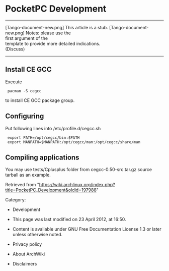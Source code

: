PocketPC Development
====================

  ------------------------ ------------------------ ------------------------
  [Tango-document-new.png] This article is a stub.  [Tango-document-new.png]
                           Notes: please use the    
                           first argument of the    
                           template to provide more 
                           detailed indications.    
                           (Discuss)                
  ------------------------ ------------------------ ------------------------

Install CE GCC
--------------

Execute

     pacman -S cegcc

to install CE GCC package group.

Configuring
-----------

Put following lines into /etc/profile.d/cegcc.sh

     export PATH=/opt/cegcc/bin:$PATH
     export MANPATH=$MANPATH:/opt/cegcc/man:/opt/cegcc/share/man

Compiling applications
----------------------

You may use tests/Cplusplus folder from cegcc-0.50-src.tar.gz source
tarball as an example.

Retrieved from
"https://wiki.archlinux.org/index.php?title=PocketPC_Development&oldid=197988"

Category:

-   Development

-   This page was last modified on 23 April 2012, at 16:50.
-   Content is available under GNU Free Documentation License 1.3 or
    later unless otherwise noted.
-   Privacy policy
-   About ArchWiki
-   Disclaimers
